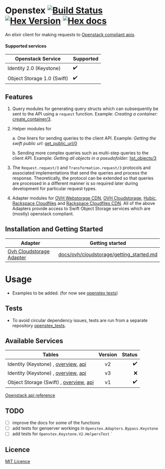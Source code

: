 # Openstex  [![Build Status](https://travis-ci.org/stephenmoloney/openstex_test.svg)](https://travis-ci.org/stephenmoloney/openstex_test) [![Hex Version](http://img.shields.io/hexpm/v/openstex.svg?style=flat)](https://hex.pm/packages/openstex) [![Hex docs](http://img.shields.io/badge/hex.pm-docs-green.svg?style=flat)](https://hexdocs.pm/openstex)

An elixir client for making requests to [Openstack compliant apis](http://developer.openstack.org/api-ref.html).

#### Supported services

| Openstack Service | Supported |
|---|---|
| Identity 2.0 (Keystone) | :heavy_check_mark: |
| Object Storage 1.0 (Swift) | :heavy_check_mark: |


## Features

1. Query modules for generating query structs which can subsequently be sent to the API using a `request` function.
Example: *Creating a container:* [create_container/3](https://github.com/stephenmoloney/openstex/blob/master/lib/services/swift/v1/query.ex#L88).

2. Helper modules for

    a. One liners for sending queries to the client API. Example: *Getting the swift public url:* [get_public_url/0](https://github.com/stephenmoloney/openstex/blob/master/lib/services/swift/v1/helpers.ex#L21)

    b. Sending more complex queries such as multi-step queries to the client API. Example: *Getting all objects in a pseudofolder:* [list_objects/3](https://github.com/stephenmoloney/openstex/blob/master/lib/services/swift/v1/helpers.ex#L247)

3. The `Request.request/3` and `Transformation.request/3` protocols and associated implementations that send the queries and process the response.
Theoretically, the protocol can be extended so that queries are processed in a different manner is so required later during development
for particular request types.

4. Adapter modules for [OVH Webstorage CDN](https://www.ovh.com/fr/cdn/webstorage/), [OVH Cloudstorage](https://www.ovh.ie/cloud/storage/),
[Hubic](https://hubic.com/en/), [Rackspace Cloudfiles](https://www.rackspace.com/cloud/files)
and [Rackspace Cloudfiles CDN](https://www.rackspace.com/cloud/cdn-content-delivery-network).
All of the above Adapters provide access to Swift Object Storage services which are (mostly) openstack compliant.


## Installation and Getting Started

| Adapter | Getting started |
|---|---|
| [Ovh Cloudstorage Adapter](https://github.com/stephenmoloney/openstex/blob/master/lib/adapters/ovh/cloudstorage/adapter.ex) | [docs/ovh/cloudstorage/getting_started.md](https://github.com/stephenmoloney/openstex/blob/master/docs/ovh/cloudstorage/getting_started.md) |


# Usage

- Examples to be added. (for now see [openstex tests](https://github.com/stephenmoloney/openstex_test/tree/master/test))

## Tests

- To avoid circular dependency issues, tests are run from a separate repository [openstex_tests](https://github.com/stephenmoloney/openstex_test).

## Available Services

| Tables        | Version           | Status  |
| ------------- |:-------------:| -----:|
| Identity (Keystone) , [overview](https://wiki.openstack.org/wiki/keystone), [api](http://developer.openstack.org/api-ref-identity-v2.html)     | v2   | :heavy_check_mark:  |
| Identity (Keystone) , [overview](https://wiki.openstack.org/wiki/keystone), [api](http://developer.openstack.org/api-ref-identity-v3.html)     | v3   | :x: |
| Object Storage (Swift) , [overview](https://wiki.openstack.org/wiki/swift), [api](http://developer.openstack.org/api-ref-objectstorage-v1.html)     | v1   | :heavy_check_mark: |

[Openstack api reference](http://developer.openstack.org/api-ref.html)


## TODO

- [ ] improve the docs for some of the functions
- [ ] add tests for genserver workings in `Openstex.Adapters.Bypass.Keystone`
- [ ] add tests for `Openstex.Keystone.V2.HelpersTest`
`

## Licence

[MIT Licence](LICENCE.md)
